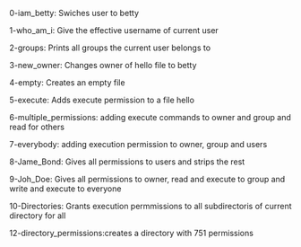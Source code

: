 0-iam_betty: Swiches user to betty

1-who_am_i: Give the effective username of current user

2-groups: Prints all groups the current user belongs to

3-new_owner: Changes owner of hello file to betty

4-empty: Creates an empty file

5-execute: Adds execute permission to a file hello

6-multiple_permissions: adding execute commands to owner and group and read for others

7-everybody: adding execution permission to owner, group and users

8-Jame_Bond: Gives all permissions to users and strips the rest

9-Joh_Doe: Gives all permissions to owner, read and execute to group and write and execute to everyone 

10-Directories: Grants execution permmissions to all subdirectoris of current directory for all

12-directory_permissions:creates a directory with 751 permissions
